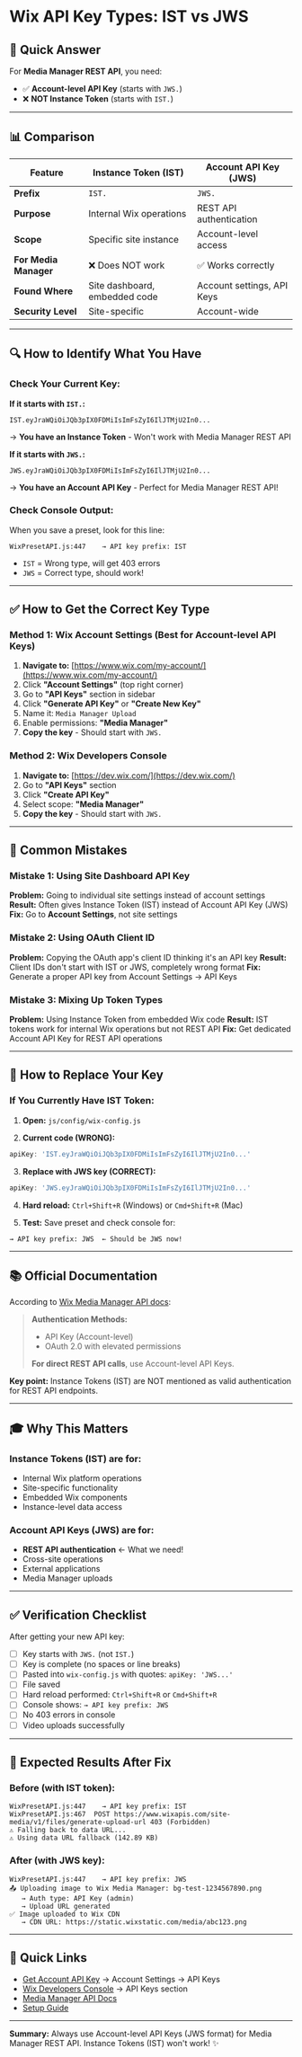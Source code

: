 # Wix API Key Types: IST vs JWS

## 🎯 Quick Answer

For **Media Manager REST API**, you need:
- ✅ **Account-level API Key** (starts with `JWS.`)
- ❌ **NOT Instance Token** (starts with `IST.`)

---

## 📊 Comparison

| Feature | Instance Token (IST) | Account API Key (JWS) |
|---------|---------------------|---------------------|
| **Prefix** | `IST.` | `JWS.` |
| **Purpose** | Internal Wix operations | REST API authentication |
| **Scope** | Specific site instance | Account-level access |
| **For Media Manager** | ❌ Does NOT work | ✅ Works correctly |
| **Found Where** | Site dashboard, embedded code | Account settings, API Keys |
| **Security Level** | Site-specific | Account-wide |

---

## 🔍 How to Identify What You Have

### Check Your Current Key:

**If it starts with `IST.`:**
```
IST.eyJraWQiOiJQb3pIX0FDMiIsImFsZyI6IlJTMjU2In0...
```
→ **You have an Instance Token** - Won't work with Media Manager REST API

**If it starts with `JWS.`:**
```
JWS.eyJraWQiOiJQb3pIX0FDMiIsImFsZyI6IlJTMjU2In0...
```
→ **You have an Account API Key** - Perfect for Media Manager REST API!

### Check Console Output:

When you save a preset, look for this line:
```console
WixPresetAPI.js:447    → API key prefix: IST
```

- `IST` = Wrong type, will get 403 errors
- `JWS` = Correct type, should work!

---

## ✅ How to Get the Correct Key Type

### Method 1: Wix Account Settings (Best for Account-level API Keys)

1. **Navigate to:** [https://www.wix.com/my-account/](https://www.wix.com/my-account/)
2. Click **"Account Settings"** (top right corner)
3. Go to **"API Keys"** section in sidebar
4. Click **"Generate API Key"** or **"Create New Key"**
5. Name it: `Media Manager Upload`
6. Enable permissions: **"Media Manager"**
7. **Copy the key** - Should start with `JWS.`

### Method 2: Wix Developers Console

1. **Navigate to:** [https://dev.wix.com/](https://dev.wix.com/)
2. Go to **"API Keys"** section
3. Click **"Create API Key"**
4. Select scope: **"Media Manager"**
5. **Copy the key** - Should start with `JWS.`

---

## 🚨 Common Mistakes

### Mistake 1: Using Site Dashboard API Key
**Problem:** Going to individual site settings instead of account settings
**Result:** Often gives Instance Token (IST) instead of Account API Key (JWS)
**Fix:** Go to **Account Settings**, not site settings

### Mistake 2: Using OAuth Client ID
**Problem:** Copying the OAuth app's client ID thinking it's an API key
**Result:** Client IDs don't start with IST or JWS, completely wrong format
**Fix:** Generate a proper API key from Account Settings → API Keys

### Mistake 3: Mixing Up Token Types
**Problem:** Using Instance Token from embedded Wix code
**Result:** IST tokens work for internal Wix operations but not REST API
**Fix:** Get dedicated Account API Key for REST API operations

---

## 🔧 How to Replace Your Key

### If You Currently Have IST Token:

1. **Open:** `js/config/wix-config.js`

2. **Current code (WRONG):**
```javascript
apiKey: 'IST.eyJraWQiOiJQb3pIX0FDMiIsImFsZyI6IlJTMjU2In0...'
```

3. **Replace with JWS key (CORRECT):**
```javascript
apiKey: 'JWS.eyJraWQiOiJQb3pIX0FDMiIsImFsZyI6IlJTMjU2In0...'
```

4. **Hard reload:** `Ctrl+Shift+R` (Windows) or `Cmd+Shift+R` (Mac)

5. **Test:** Save preset and check console for:
```console
→ API key prefix: JWS  ← Should be JWS now!
```

---

## 📚 Official Documentation

According to [Wix Media Manager API docs](https://dev.wix.com/docs/api-reference/assets/media/media-manager/introduction):

> **Authentication Methods:**
> - API Key (Account-level)
> - OAuth 2.0 with elevated permissions
>
> **For direct REST API calls**, use Account-level API Keys.

**Key point:** Instance Tokens (IST) are NOT mentioned as valid authentication for REST API endpoints.

---

## 🎓 Why This Matters

### Instance Tokens (IST) are for:
- Internal Wix platform operations
- Site-specific functionality
- Embedded Wix components
- Instance-level data access

### Account API Keys (JWS) are for:
- **REST API authentication** ← What we need!
- Cross-site operations
- External applications
- Media Manager uploads

---

## ✅ Verification Checklist

After getting your new API key:

- [ ] Key starts with `JWS.` (not `IST.`)
- [ ] Key is complete (no spaces or line breaks)
- [ ] Pasted into `wix-config.js` with quotes: `apiKey: 'JWS...'`
- [ ] File saved
- [ ] Hard reload performed: `Ctrl+Shift+R` or `Cmd+Shift+R`
- [ ] Console shows: `→ API key prefix: JWS`
- [ ] No 403 errors in console
- [ ] Video uploads successfully

---

## 🎯 Expected Results After Fix

### Before (with IST token):
```console
WixPresetAPI.js:447    → API key prefix: IST
WixPresetAPI.js:467  POST https://www.wixapis.com/site-media/v1/files/generate-upload-url 403 (Forbidden)
⚠️ Falling back to data URL...
⚠️ Using data URL fallback (142.89 KB)
```

### After (with JWS key):
```console
WixPresetAPI.js:447    → API key prefix: JWS
📤 Uploading image to Wix Media Manager: bg-test-1234567890.png
   → Auth type: API Key (admin)
   → Upload URL generated
✅ Image uploaded to Wix CDN
   → CDN URL: https://static.wixstatic.com/media/abc123.png
```

---

## 🔗 Quick Links

- [Get Account API Key](https://www.wix.com/my-account/) → Account Settings → API Keys
- [Wix Developers Console](https://dev.wix.com/) → API Keys section
- [Media Manager API Docs](https://dev.wix.com/docs/api-reference/assets/media/media-manager/introduction)
- [Setup Guide](ENABLE_VIDEO_UPLOADS.md)

---

**Summary:** Always use Account-level API Keys (JWS format) for Media Manager REST API. Instance Tokens (IST) won't work! ✨
